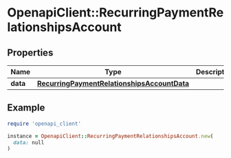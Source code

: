 # OpenapiClient::RecurringPaymentRelationshipsAccount

## Properties

| Name | Type | Description | Notes |
| ---- | ---- | ----------- | ----- |
| **data** | [**RecurringPaymentRelationshipsAccountData**](RecurringPaymentRelationshipsAccountData.md) |  |  |

## Example

```ruby
require 'openapi_client'

instance = OpenapiClient::RecurringPaymentRelationshipsAccount.new(
  data: null
)
```

